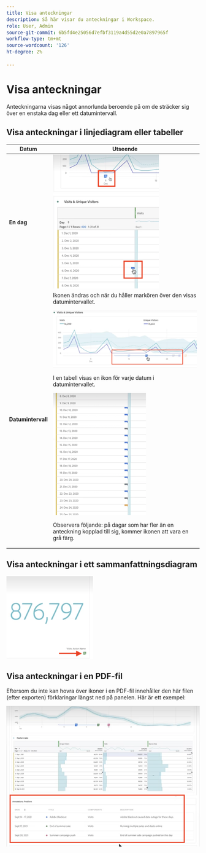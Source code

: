 ```yaml
---
title: Visa anteckningar
description: Så här visar du anteckningar i Workspace.
role: User, Admin
source-git-commit: 6b5fd4e25056d7efbf3119a4d55d2e0a7897965f
workflow-type: tm+mt
source-wordcount: '126'
ht-degree: 2%

---
```



# Visa anteckningar

Anteckningarna visas något annorlunda beroende på om de sträcker sig över en enstaka dag eller ett datumintervall.

## Visa anteckningar i linjediagram eller tabeller

| Datum | Utseende |
| --- | --- |
| **En dag** | ![](assets/single-day.png) |
| **Datumintervall** | Ikonen ändras och när du håller markören över den visas datumintervallet.<p>![](assets/multi-day.png)<p>I en tabell visas en ikon för varje datum i datumintervallet.<p>![](assets/multi-day-table.png)<p>Observera följande: på dagar som har fler än en anteckning kopplad till sig, kommer ikonen att vara en grå färg. |

## Visa anteckningar i ett sammanfattningsdiagram

![](assets/ann-summary.png)

## Visa anteckningar i en PDF-fil

Eftersom du inte kan hovra över ikoner i en PDF-fil innehåller den här filen (efter exporten) förklaringar längst ned på panelen. Här är ett exempel:

![](assets/ann-pdf.png)
